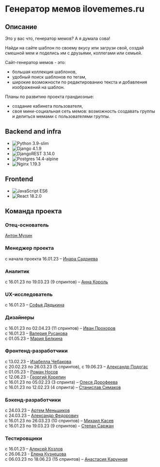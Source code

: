 # **Генератор мемов ilovememes.ru**

## **Описание**

Это у вас что, генератор мемов? А я думала сова!

Найди на сайте шаблон по своему вкусу или загрузи свой, создай смешной мем и поделись им с друзьями, коллегами или семьей.

Сайт-генератор мемов - это:

- большая коллекция шаблонов,
- удобный поиск шаблонов по тегам,
- широкие возможности по редактированию текста и добавления изображений на шаблон.

Планы по развитию проекта грандиозные:

- создание кабинета пользователя,
- своя мини-социальная сеть мемов: возможность создавать группы и делиться мемами с пользователями группы.

## **Backend and infra**

- ![Python](https://img.shields.io/badge/python-3670A0?style=for-the-badge&logo=python&logoColor=ffdd54) 3.9-slim  
- ![Django](https://img.shields.io/badge/django-%23092E20.svg?style=for-the-badge&logo=django&logoColor=white) 4.1.9  
- ![DjangoREST](https://img.shields.io/badge/DJANGO-REST-ff1709?style=for-the-badge&logo=django&logoColor=white&color=ff1709&labelColor=gray) 3.14.0  
- ![Postgres](https://img.shields.io/badge/postgres-%23316192.svg?style=for-the-badge&logo=postgresql&logoColor=white) 14.4-alpine  
- ![Nginx](https://img.shields.io/badge/nginx-%23009639.svg?style=for-the-badge&logo=nginx&logoColor=white) 1.19.3  

## **Frontend**

- ![JavaScript](https://img.shields.io/badge/javascript-%23323330.svg?style=for-the-badge&logo=javascript&logoColor=%23F7DF1E) ES6
- ![React](https://img.shields.io/badge/react-%2320232a.svg?style=for-the-badge&logo=react&logoColor=%2361DAFB) 18.2.0

## **Команда проекта**

### Отец-основатель

[Антон Мухин](https://www.linkedin.com/in/antmukhin/)  

### Менеджер проекта

с начала проекта 16.01.23 – [Инара Садриева](https://github.com/InaraSadrieva)  

### Аналитик

с 16.01.23 по 19.03.23 (9 спринтов) – [Анна Король](https://severodvinsk.hh.ru/resume/4a2227c3ff0b2949250039ed1f4b6869323349)  

### UX-исследователь

с 16.01.23 – [Софья Дядькина](https://www.linkedin.com/in/sofya-dyadkina-2530aa259/)  

### Дизайнеры

с 16.01.23 по 02.04.23 (11 спринтов) – [Иван Прохоров](https://www.behance.net/39399afa)  
с 16.01.23 – [Валерия Русакова](https://www.behance.net/24583e6a/moodboards)  
с 01.05.23 – [Мария Белкина](https://www.behance.net/mbn105a190)  

### Фронтенд-разработчики

с 13.02.23 – [Изабелла Чебакова](https://github.com/IzabellaCh)  
с 20.02.23 по 26.03.23 (5 спринтов), с 19.06.23 – [Александр Подогас](https://github.com/Podogas)  
с 01.05.23 – [Роман Носов](https://github.com/RomanNV)  
с 12.06.23 - [Георгий Корепин](https://github.com/GeorgKorepin)  
с 16.01.23 по 05.02.23 (3 спринта) – [Олеся Дорофеева](https://github.com/lesjok)  
с 16.01.23 по 12.02.23 (4 спринта) – [Станислав Симаков](https://github.com/Readmaniac)  

### Бэкенд-разработчики

с 24.03.23 – [Артем Меньшиков](https://github.com/a-menshikov)  
с 24.03.23 – [Александр Федорович](https://github.com/Aleksandr140590)  
с 16.01.23 по 26.03.23 (10 спринтов) – [Михаил Касев](https://github.com/mihailkasev)  
с 16.01.23 по 19.03.23 (9 спринтов) – [Степан Саржан](https://github.com/ArtKeyplex)  

### Тестировщики

с 16.01.23 – [Алексей Козлов](https://github.com/aleks-kozl-1922)  
с 26.06.23 - [Елена Кузнецова](https://github.com/daughterofLuka)  
с 06.03.23 по 18.06.23 (15 спринтов) – [Анастасия Карунная](https://github.com/anastasiakaru)  
